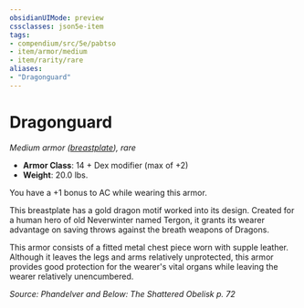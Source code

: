 ```yaml
---
obsidianUIMode: preview
cssclasses: json5e-item
tags:
- compendium/src/5e/pabtso
- item/armor/medium
- item/rarity/rare
aliases: 
- "Dragonguard"
---
```

# Dragonguard
*Medium armor ([breastplate](Mechanics/items/breastplate.md)), rare*  

- **Armor Class**: 14 + Dex modifier (max of +2)
- **Weight**: 20.0 lbs.

You have a +1 bonus to AC while wearing this armor.

This breastplate has a gold dragon motif worked into its design. Created for a human hero of old Neverwinter named Tergon, it grants its wearer advantage on saving throws against the breath weapons of Dragons.

This armor consists of a fitted metal chest piece worn with supple leather. Although it leaves the legs and arms relatively unprotected, this armor provides good protection for the wearer's vital organs while leaving the wearer relatively unencumbered.

*Source: Phandelver and Below: The Shattered Obelisk p. 72*